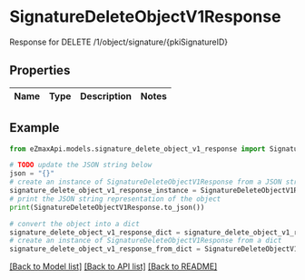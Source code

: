 # SignatureDeleteObjectV1Response

Response for DELETE /1/object/signature/{pkiSignatureID}

## Properties

Name | Type | Description | Notes
------------ | ------------- | ------------- | -------------

## Example

```python
from eZmaxApi.models.signature_delete_object_v1_response import SignatureDeleteObjectV1Response

# TODO update the JSON string below
json = "{}"
# create an instance of SignatureDeleteObjectV1Response from a JSON string
signature_delete_object_v1_response_instance = SignatureDeleteObjectV1Response.from_json(json)
# print the JSON string representation of the object
print(SignatureDeleteObjectV1Response.to_json())

# convert the object into a dict
signature_delete_object_v1_response_dict = signature_delete_object_v1_response_instance.to_dict()
# create an instance of SignatureDeleteObjectV1Response from a dict
signature_delete_object_v1_response_from_dict = SignatureDeleteObjectV1Response.from_dict(signature_delete_object_v1_response_dict)
```
[[Back to Model list]](../README.md#documentation-for-models) [[Back to API list]](../README.md#documentation-for-api-endpoints) [[Back to README]](../README.md)


